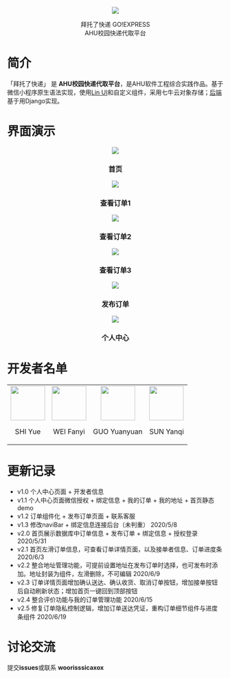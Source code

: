<p align="center">
    <img src="http://qc2q2xid6.bkt.clouddn.com/logo.png" >
  <!-- </a> -->
</p>

<div align="center"> <span class="logo" > 拜托了快递 GO!EXPRESS </span> </div>

<div align="center"> <span class="logo" > AHU校园快递代取平台 </span> </div>

<div class="row" />

# 简介

「拜托了快递」 是 **AHU校园快递代取平台**，是AHU软件工程综合实践作品。基于微信小程序原生语法实现，使用[Lin UI](https://github.com/TaleLin/lin-ui)和自定义组件，采用七牛云对象存储；[后端](https://github.com/TenMoons/go-express-django-backend)基于用Django实现。



# 界面演示

<p align="center">
    <img 
       src="http://qc2q2xid6.bkt.clouddn.com/homepage.gif" >
    <h3 align="center" style="font-size:16px;">首页</h3>
  <!-- </a> -->
</p>
<p align="center">
    <img 
       src="http://qc2q2xid6.bkt.clouddn.com/detail1.gif" >
    <h3 align="center" style="font-size:16px;">查看订单1</h3>
  <!-- </a> -->
</p>
<p align="center">
    <img 
       src="http://qc2q2xid6.bkt.clouddn.com/detail2.gif" >
    <h3 align="center" style="font-size:16px;">查看订单2</h3>
  <!-- </a> -->
</p>
<p align="center">
    <img 
       src="http://qc2q2xid6.bkt.clouddn.com/detail3.gif" >
    <h3 align="center" style="font-size:16px;">查看订单3</h3>
  <!-- </a> -->
</p>
<p align="center">
    <img 
       src="http://qc2q2xid6.bkt.clouddn.com/publish.gif" >
    <h3 align="center" style="font-size:16px;">发布订单</h3>
  <!-- </a> -->
</p>
<p align="center">
    <img 
       src="http://qc2q2xid6.bkt.clouddn.com/my.png" >
    <h3 align="center" style="font-size:16px;">个人中心</h3>
  <!-- </a> -->
</p>





# 开发者名单

<table>
  <tbody>
    <tr>
      <td align="center" valign="middle">
        <img class="QR-img" style="height: 80px; width:80px" src="http://qc2q2xid6.bkt.clouddn.com/%E5%BE%AE%E4%BF%A1%E5%9B%BE%E7%89%87_20200620172356.jpg">
        <p style="font-size:16px;">SHI Yue</p>
      </td>
      <td align="center" valign="middle">
        <img class="QR-img" style="height: 80px; width:80px"  src="http://qc2q2xid6.bkt.clouddn.com/%E5%BE%AE%E4%BF%A1%E5%9B%BE%E7%89%87_20200620172503.jpg">
        <p style="font-size:16px;">WEI Fanyi</p>
      </td>
        <td align="center" valign="middle">
        <img class="QR-img" style="height: 80px; width:80px"  src="http://qc2q2xid6.bkt.clouddn.com/%E5%BE%AE%E4%BF%A1%E5%9B%BE%E7%89%87_20200620172422.jpg">
        <p style="font-size:16px;">GUO Yuanyuan</p>
      </td>
        <td align="center" valign="middle">
        <img class="QR-img" style="height: 80px; width:80px"  src="http://qc2q2xid6.bkt.clouddn.com/%E5%BE%AE%E4%BF%A1%E5%9B%BE%E7%89%87_20200620172449.jpg">
        <p style="font-size:16px;">SUN Yanqi</p>
      </td>
    </tr>
  </tbody>
</table>



# 更新记录

- v1.0 个人中心页面 + 开发者信息
- v1.1 个人中心页面微信授权 + 绑定信息 + 我的订单 + 我的地址 + 首页静态demo
- v1.2 订单组件化 + 发布订单页面 + 联系客服
- v1.3 修改naviBar + 绑定信息连接后台（未判重） 2020/5/8
- v2.0 首页展示数据库中订单信息 + 发布订单 + 绑定信息 + 授权登录 2020/5/31
- v2.1 首页左滑订单信息，可查看订单详情页面，以及接单者信息、订单进度条 2020/6/3
- v2.2 整合地址管理功能，可提前设置地址在发布订单时选择，也可发布时添加。地址封装为组件，左滑删除，不可编辑 2020/6/9
- v2.3 订单详情页面增加确认送达、确认收货、取消订单按钮，增加接单按钮后自动刷新状态；增加首页一键回到顶部按钮
- v2.4 整合评价功能与我的订单管理功能 2020/6/15
- v2.5 修复订单隐私控制逻辑，增加订单送达凭证，重构订单细节组件与进度条组件 2020/6/19



# 讨论交流

提交**issues**或联系  **woorisssicaxox**

